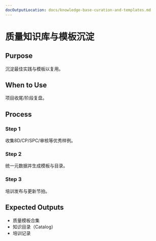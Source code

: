 ```yaml
---
docOutputLocation: docs/knowledge-base-curation-and-templates.md
---
```


# 质量知识库与模板沉淀

## Purpose

沉淀最佳实践与模板以复用。

## When to Use

项目收尾/阶段复盘。

## Process

### Step 1

收集8D/CP/SPC/审核等优秀样例。

### Step 2

统一元数据并生成模板与目录。

### Step 3

培训发布与更新节拍。

## Expected Outputs

- 质量模板合集
- 知识目录（Catalog）
- 培训记录
